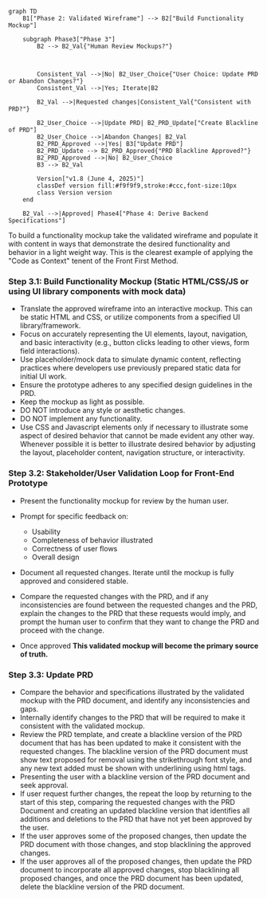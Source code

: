 
```mermaid
graph TD
    B1["Phase 2: Validated Wireframe"] --> B2["Build Functionality Mockup"]

    subgraph Phase3["Phase 3"]
        B2 --> B2_Val{"Human Review Mockups?"}
        
      
        
        Consistent_Val -->|No| B2_User_Choice{"User Choice: Update PRD or Abandon Changes?"}
        Consistent_Val -->|Yes; Iterate|B2

        B2_Val -->|Requested changes|Consistent_Val{"Consistent with PRD?"}

        B2_User_Choice -->|Update PRD| B2_PRD_Update["Create Blackline of PRD"]
        B2_User_Choice -->|Abandon Changes| B2_Val
        B2_PRD_Approved -->|Yes| B3["Update PRD"]
        B2_PRD_Update --> B2_PRD_Approved{"PRD Blackline Approved?"}
        B2_PRD_Approved -->|No| B2_User_Choice        
        B3 --> B2_Val

        Version["v1.8 (June 4, 2025)"]
        classDef version fill:#f9f9f9,stroke:#ccc,font-size:10px
        class Version version
    end

    B2_Val -->|Approved| Phase4["Phase 4: Derive Backend Specifications"]
```
To build a functionality mockup take the validated wireframe and populate it with content in ways that demonstrate the desired functionality and behavior in a light weight way.  This is the clearest example of applying the "Code as Context" tenent of the Front First Method.


### Step 3.1: Build Functionality Mockup (Static HTML/CSS/JS or using UI library components with mock data)
*   Translate the approved wireframe into an interactive mockup. This can be static HTML and CSS, or utilize components from a specified UI library/framework.
*   Focus on accurately representing the UI elements, layout, navigation, and basic interactivity (e.g., button clicks leading to other views, form field interactions). 
*   Use placeholder/mock data to simulate dynamic content, reflecting practices where developers use previously prepared static data for initial UI work.
*   Ensure the prototype adheres to any specified design guidelines in the PRD.
*   Keep the mockup as light as possible. 
*   DO NOT introduce any style or aesthetic changes.
*   DO NOT implement any functionality.
*   Use CSS and Javascript elements only if necessary to illustrate some aspect of desired behavior that cannot be made evident any other way.  Whenever possible it is better to illustrate desired behavior by adjusting the layout, placeholder content, navigation structure, or interactivity. 



### Step 3.2: Stakeholder/User Validation Loop for Front-End Prototype
*   Present the functionality mockup for review by the human user.
*   Prompt for specific feedback on:
    *   Usability
    *   Completeness of behavior illustrated
    *   Correctness of user flows
    *   Overall design
*   Document all requested changes. Iterate until the mockup is fully approved and considered stable. 
*   Compare the requested changes with the PRD, and if any inconsistencies are found between the requested changes and the PRD, explain the changes to the PRD that these requests would imply, and prompt the human user to confirm that they want to change the PRD and proceed with the change.

*   Once approved **This validated mockup will become the primary source of truth.**

### Step 3.3: Update PRD 
*   Compare the behavior and specifications illustrated by the validated mockup with the PRD document, and identify any inconsistencies and gaps.
*   Internally identify changes to the PRD that will be required to make it consistent with the validated mockup. 
*   Review the PRD template, and create a blackline version of the PRD document that has has been updated to make it consistent with the requested changes.  The blackline version of the PRD document must show text proposed for removal using the strikethrough font style, and any new text added must be shown with underlining using <u></u> html tags.  
*   Presenting the user with a blackline version of the PRD document and seek approval.  
*   If user request further changes, the repeat the loop by returning to the start of this step, comparing the requested changes with the PRD Document and creating an updated blackline version that identifies all additions and deletions to the PRD that have not yet been approved by the user.
*   If the user approves some of the proposed changes, then update the PRD document with those changes, and stop blacklining the approved changes.
*   If the user approves all of the proposed changes, then update the PRD document to incorporate all approved changes, stop blacklining all proposed changes, and once the PRD document has been updated, delete the blackline version of the PRD document.
